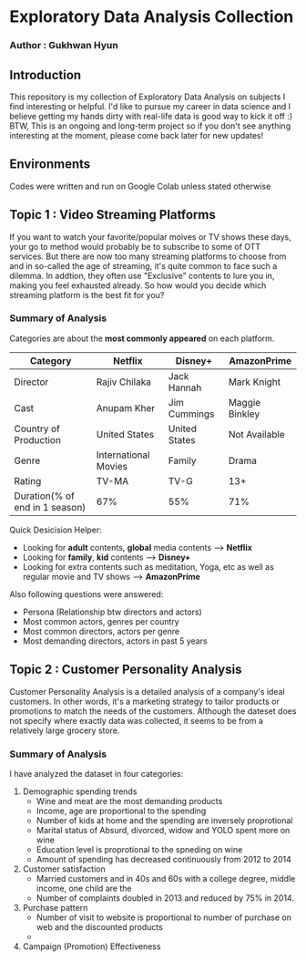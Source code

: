 # Exploratory Data Analysis Collection

### Author : Gukhwan Hyun

## Introduction
This repository is my collection of Exploratory Data Analysis on subjects I find interesting or helpful.
I'd like to pursue my career in data science and I believe getting my hands dirty with real-life data is good way to kick it off :)
BTW, This is an ongoing and long-term project so if you don't see anything interesting at the moment, please come back later for new updates!

## Environments
Codes were written and run on Google Colab unless stated otherwise

## Topic 1 : Video Streaming Platforms
If you want to watch your favorite/popular moives or TV shows these days, your go to method would probably be to subscribe to some of OTT services.
But there are now too many streaming platforms to choose from and in so-called the age of streaming, it's quite common to face such a dilemma.
In addtion, they often use "Exclusive" contents to lure you in, making you feel exhausted already. So how would you decide which streaming platform is the best fit for you?

### Summary of Analysis
Categories are about the **most commonly appeared** on each platform.

| Category  | Netflix  | Disney+  | AmazonPrime  |
|---|---|---|---|
|Director|Rajiv Chilaka|Jack Hannah|Mark Knight|
|Cast|Anupam Kher|Jim Cummings|Maggie Binkley|
|Country of Production|United States|United States|Not Available|
|Genre|International Movies|Family|Drama|
|Rating|TV-MA|TV-G|13+|
|Duration(% of end in 1 season)|67%|55%|71%|

Quick Desicision Helper:
  * Looking for **adult** contents, **global** media contents --> **Netflix**
  * Looking for **family**, **kid** contents --> **Disney+**
  * Looking for extra contents such as meditation, Yoga, etc as well as regular movie and TV shows --> **AmazonPrime**

Also following questions were answered:
  * Persona (Relationship btw directors and actors)
  * Most common actors, genres per country
  * Most common directors, actors per genre
  * Most demanding directors, actors in past 5 years 


## Topic 2 : Customer Personality Analysis
Customer Personality Analysis is a detailed analysis of a company's ideal customers. In other words, it's a marketing strategy to tailor products or promotions to match the needs of the customers. Although the dateset does not specify where exactly data was collected, it seems to be from a relatively large grocery store.

### Summary of Analysis
I have analyzed the dataset in four categories: 
  1. Demographic spending trends
      * Wine and meat are the most demanding products
      * Income, age are proportional to the spending
      * Number of kids at home and the spending are inversely proprotional 
      * Marital status of Absurd, divorced, widow and YOLO spent more on wine
      * Education level is proprotional to the spneding on wine
      * Amount of spending has decreased continuously from 2012 to 2014
  2. Customer satisfaction
      * Married customers and in 40s and 60s with a college degree, middle income, one child are the 
      * Number of complaints doubled in 2013 and reduced by 75% in 2014.
  3. Purchase pattern
      * Number of visit to website is proportional to number of purchase on web and the discounted products
      * 
  4. Campaign (Promotion) Effectiveness


